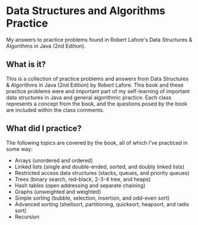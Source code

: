 # Data Structures and Algorithms Practice
My answers to practice problems found in Robert Lafore's Data Structures &amp; Algorithms in Java (2nd Edition).

## What is it?

This is a collection of practice problems and answers from Data Structures & Algorithms in Java (2nd Edition) by Robert Lafore. This book and these practice problems were and important part of my self-learning of important data structures in Java and general algorithmic practice. Each class represents a concept from the book, and the questions posed by the book are included within the class comments.

## What did I practice?

The following topics are covered by the book, all of which I've practiced in some way:
- Arrays (unordered and ordered)
- Linked lists (single and double-ended, sorted, and doubly linked lists)
- Restricted access data structures (stacks, queues, and priority queues)
- Trees (binary search, red-black, 2-3-4 tree, and heaps)
- Hash tables (open addressing and separate chaining)
- Graphs (unweighted and weighted)
- Simple sorting (bubble, selection, insertion, and odd-even sort)
- Advanced sorting (shellsort, partitioning, quicksort, heapsort, and radix sort)
- Recursion
